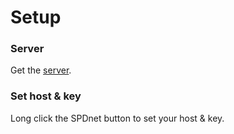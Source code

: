 # Setup
### Server

Get the [server](https://github.com/saqfish/spd-server).

### Set host & key
Long click the SPDnet button to set your host & key.
